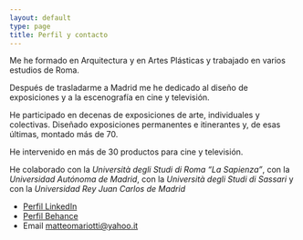 ```yaml
---
layout: default
type: page
title: Perfil y contacto
---
```


Me he formado en Arquitectura y en Artes Plásticas y trabajado en varios estudios de Roma.

Después de trasladarme a Madrid me he dedicado al diseño de exposiciones y a la escenografía en cine y televisión.

He participado en decenas de exposiciones de arte, individuales y colectivas. Diseñado exposiciones permanentes e itinerantes y, de esas últimas, montado más de 70.

He intervenido en más de 30 productos para cine y televisión.

He colaborado con la *Università degli Studi di Roma “La Sapienza”*, con la *Universidad Autónoma de Madrid*, con la *Università degli Studi di Sassari* y con la *Universidad Rey Juan Carlos de Madrid*

- [Perfil LinkedIn](http://www.linkedin.com/in/matteomariotti)
- [Perfil Behance](https://www.behance.net/matteomariotti)
- Email <matteomariotti@yahoo.it>
